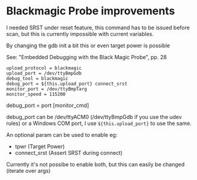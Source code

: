 # Blackmagic Probe improvements

I needed SRST under reset feature, this command has to be issued before scan, but this is currently impossible with current variables.

By changing the gdb init a bit this or even target power is possible

See: "Embedded Debugging with the Black Magic Probe", pp. 28

```
upload_protocol = blackmagic
upload_port = /dev/ttyBmpGdb
debug_tool = blackmagic
debug_port = ${this.upload_port} connect_srst
monitor_port = /dev/ttyBmpTarg
monitor_speed = 115200

```

debug_port = port [monitor_cmd]

debug_port can be /dev/ttyACM0 (/dev/ttyBmpGdb if you use the udev rules) or a Windows COM port, I use `${this.upload_port}` to use the same.

An optional param can be used to enable eg:

- tpwr (Target Power)
- connect_srst (Assert SRST during connect)

Currently it's not possibe to enable both, but this can easily be changed (iterate over args)
